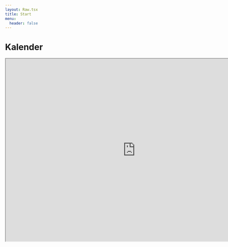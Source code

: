 ```yaml
---
layout: Raw.tsx
title: Start
menu:
  header: false
---
```


<div data-markdown="true">

# Kalender

</div>

<div class="overflow-x-auto">
  <iframe width="850" height="600" src="https://cloud.ojc-ev.de/apps/calendar/embed/sgsDD9t5j9W2FmQo/dayGridMonth/now"><iframe>
</div>
